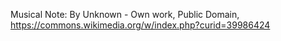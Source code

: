 Musical Note: By Unknown - Own work, Public Domain, https://commons.wikimedia.org/w/index.php?curid=39986424

